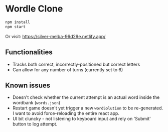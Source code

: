 # Wordle Clone

```bash
npm install
npm start
```

Or visit: <https://silver-melba-96d29e.netlify.app/>

## Functionalities

* Tracks both correct, incorrectly-positioned but correct letters
* Can allow for any number of turns (currently set to 6)

## Known issues

* Doesn't check whether the current attempt is an actual word inside the wordbank (`words.json`)
* Restart game doesn't yet trigger a new `wordSolution` to be re-generated. I want to avoid force-reloading the entire react app.
* UI bit cluncky - not listening to keyboard input and rely on 'Submit' button to log attempt.
